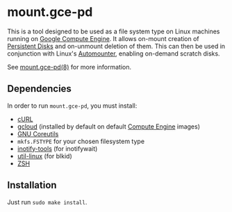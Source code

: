 # mount.gce-pd
This is a tool designed to be used as a file system type on Linux machines
running on [Google Compute Engine][GCE]. It allows on-mount creation of
[Persistent Disks][PD] and on-unmount deletion of them. This can then be used in
conjunction with Linux's [Automounter], enabling on-demand scratch disks.

See [mount.gce-pd(8)] for more information.

## Dependencies
In order to run `mount.gce-pd`, you must install:

 * [cURL]
 * [gcloud] (installed by default on default [Compute Engine][GCE] images)
 * [GNU Coreutils]
 * `mkfs.FSTYPE` for your chosen filesystem type
 * [inotify-tools] (for inotifywait)
 * [util-linux]
   (for blkid)
 * [ZSH]

## Installation
Just run `sudo make install`.

[Automounter]: http://www.linux-consulting.com/Amd_AutoFS/autofs.html
[cURL]: http://curl.haxx.se/
[GCE]: https://cloud.google.com/compute/
[gcloud]: https://cloud.google.com/sdk/gcloud/
[GNU Coreutils]: http://www.gnu.org/software/coreutils/coreutils.html
[inotify-tools]: https://github.com/rvoicilas/inotify-tools
[mount.gce-pd(8)]: http://eatnumber1.github.io/gce-pd/mount.gce-pd.8.html
[PD]: https://cloud.google.com/compute/docs/disks/
[util-linux]: https://git.kernel.org/cgit/utils/util-linux/util-linux.git/
[ZSH]: http://www.zsh.org/
